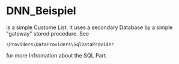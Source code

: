 # DNN_Beispiel
is a simple Custome List. It uses a secondary Database by a simple "gateway" stored procedure. 
See 

	\Providers\DataProviders\SqlDataProvider 
for more Infromation about the SQL Part.

